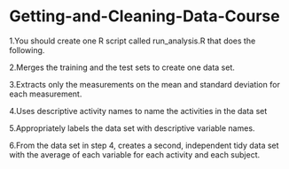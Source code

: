 # Getting-and-Cleaning-Data-Course

1.You should create one R script called run_analysis.R that does the following.

2.Merges the training and the test sets to create one data set.

3.Extracts only the measurements on the mean and standard deviation for each measurement.

4.Uses descriptive activity names to name the activities in the data set

5.Appropriately labels the data set with descriptive variable names.

6.From the data set in step 4, creates a second, independent tidy data set with the average of each variable for each activity and each subject.